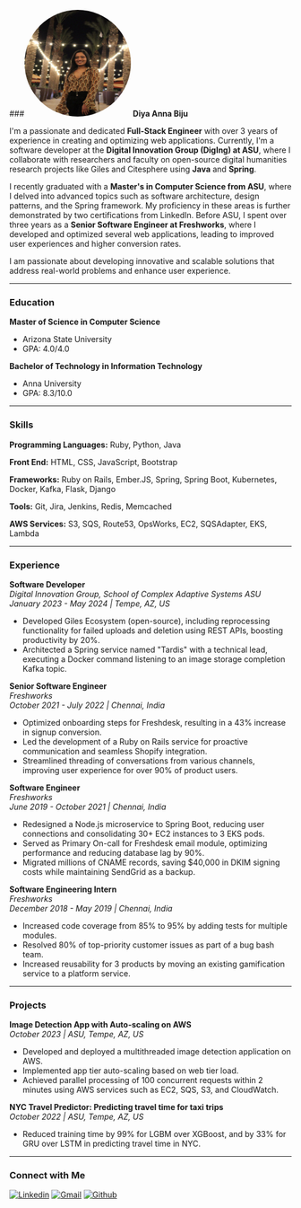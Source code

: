 ###<img src="https://github.com/diya17/DiyaAnnaBiju/blob/main/DiyaBiju.jpeg" alt="Profile Picture" width="190px" height="190px" style="border-radius:60%;"> **Diya Anna Biju**

<!--Introduction -->
I'm a passionate and dedicated **Full-Stack Engineer** with over 3 years of experience in creating and optimizing web applications. Currently, I'm a software developer at the **Digital Innovation Group (DigIng) at ASU**, where I collaborate with researchers and faculty on open-source digital humanities research projects like Giles and Citesphere using **Java** and **Spring**.

I recently graduated with a **Master's in Computer Science from ASU**, where I delved into advanced topics such as software architecture, design patterns, and the Spring framework. My proficiency in these areas is further demonstrated by two certifications from LinkedIn. Before ASU, I spent over three years as a **Senior Software Engineer at Freshworks**, where I developed and optimized several web applications, leading to improved user experiences and higher conversion rates.

I am passionate about developing innovative and scalable solutions that address real-world problems and enhance user experience.

---

### Education

**Master of Science in Computer Science**
- Arizona State University
- GPA: 4.0/4.0

**Bachelor of Technology in Information Technology**
- Anna University
- GPA: 8.3/10.0

---

### Skills

**Programming Languages:** Ruby, Python, Java

**Front End:** HTML, CSS, JavaScript, Bootstrap

**Frameworks:** Ruby on Rails, Ember.JS, Spring, Spring Boot, Kubernetes, Docker, Kafka, Flask, Django

**Tools:** Git, Jira, Jenkins, Redis, Memcached

**AWS Services:** S3, SQS, Route53, OpsWorks, EC2, SQSAdapter, EKS, Lambda

---

### Experience

**Software Developer**  
*Digital Innovation Group, School of Complex Adaptive Systems ASU*  
*January 2023 - May 2024 | Tempe, AZ, US*  
- Developed Giles Ecosystem (open-source), including reprocessing functionality for failed uploads and deletion using REST APIs, boosting productivity by 20%.
- Architected a Spring service named "Tardis" with a technical lead, executing a Docker command listening to an image storage completion Kafka topic.

**Senior Software Engineer**  
*Freshworks*  
*October 2021 - July 2022 | Chennai, India*  
- Optimized onboarding steps for Freshdesk, resulting in a 43% increase in signup conversion.
- Led the development of a Ruby on Rails service for proactive communication and seamless Shopify integration.
- Streamlined threading of conversations from various channels, improving user experience for over 90% of product users.

**Software Engineer**  
*Freshworks*  
*June 2019 - October 2021 | Chennai, India*  
- Redesigned a Node.js microservice to Spring Boot, reducing user connections and consolidating 30+ EC2 instances to 3 EKS pods.
- Served as Primary On-call for Freshdesk email module, optimizing performance and reducing database lag by 90%.
- Migrated millions of CNAME records, saving $40,000 in DKIM signing costs while maintaining SendGrid as a backup.

**Software Engineering Intern**  
*Freshworks*  
*December 2018 - May 2019 | Chennai, India*  
- Increased code coverage from 85% to 95% by adding tests for multiple modules.
- Resolved 80% of top-priority customer issues as part of a bug bash team.
- Increased reusability for 3 products by moving an existing gamification service to a platform service.

---

### Projects

**Image Detection App with Auto-scaling on AWS**  
*October 2023 | ASU, Tempe, AZ, US*  
- Developed and deployed a multithreaded image detection application on AWS.
- Implemented app tier auto-scaling based on web tier load.
- Achieved parallel processing of 100 concurrent requests within 2 minutes using AWS services such as EC2, SQS, S3, and CloudWatch.

**NYC Travel Predictor: Predicting travel time for taxi trips**  
*October 2022 | ASU, Tempe, AZ, US*  
- Reduced training time by 99% for LGBM over XGBoost, and by 33% for GRU over LSTM in predicting travel time in NYC.

---

### Connect with Me
[![Linkedin](https://img.shields.io/badge/-DiyaBiju-blue?style=flat&logo=Linkedin&logoColor=white)](https://www.linkedin.com/in/diya-anna-biju/)
[![Gmail](https://img.shields.io/badge/-DiyaBiju?style=flat&logo=Gmail&logoColor=white)](mailto:diyanna.3@gmail.com)
[![Github](https://img.shields.io/badge/-DiyaBiju-black?style=flat&labelColor=black&logo=github&logoColor=white)](https://github.com/diya17)
